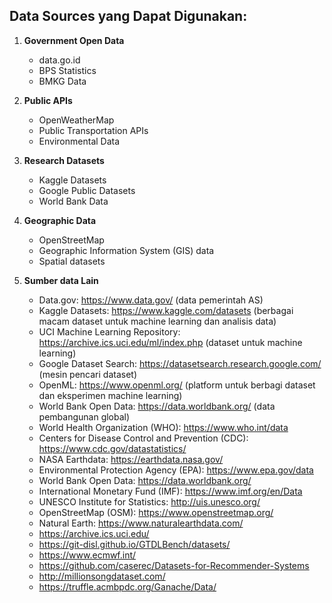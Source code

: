 ## Data Sources yang Dapat Digunakan:

1. **Government Open Data**

   - data.go.id
   - BPS Statistics
   - BMKG Data
2. **Public APIs**

   - OpenWeatherMap
   - Public Transportation APIs
   - Environmental Data
3. **Research Datasets**

   - Kaggle Datasets
   - Google Public Datasets
   - World Bank Data
4. **Geographic Data**

   - OpenStreetMap
   - Geographic Information System (GIS) data
   - Spatial datasets
5. **Sumber data Lain**

   - Data.gov: https://www.data.gov/ (data pemerintah AS)
   - Kaggle Datasets: https://www.kaggle.com/datasets (berbagai macam dataset untuk machine learning dan analisis data)
   - UCI Machine Learning Repository: https://archive.ics.uci.edu/ml/index.php (dataset untuk machine learning)
   - Google Dataset Search: https://datasetsearch.research.google.com/ (mesin pencari dataset)
   - OpenML: https://www.openml.org/ (platform untuk berbagi dataset dan eksperimen machine learning)
   - World Bank Open Data: https://data.worldbank.org/ (data pembangunan global)
   - World Health Organization (WHO): https://www.who.int/data
   - Centers for Disease Control and Prevention (CDC): https://www.cdc.gov/datastatistics/
   - NASA Earthdata: https://earthdata.nasa.gov/
   - Environmental Protection Agency (EPA): https://www.epa.gov/data
   - World Bank Open Data: https://data.worldbank.org/
   - International Monetary Fund (IMF): https://www.imf.org/en/Data
   - UNESCO Institute for Statistics: http://uis.unesco.org/
   - OpenStreetMap (OSM): https://www.openstreetmap.org/
   - Natural Earth: https://www.naturalearthdata.com/
   - https://archive.ics.uci.edu/
   - https://git-disl.github.io/GTDLBench/datasets/
   - https://www.ecmwf.int/
   - https://github.com/caserec/Datasets-for-Recommender-Systems
   - http://millionsongdataset.com/
   - https://truffle.acmbpdc.org/Ganache/Data/

